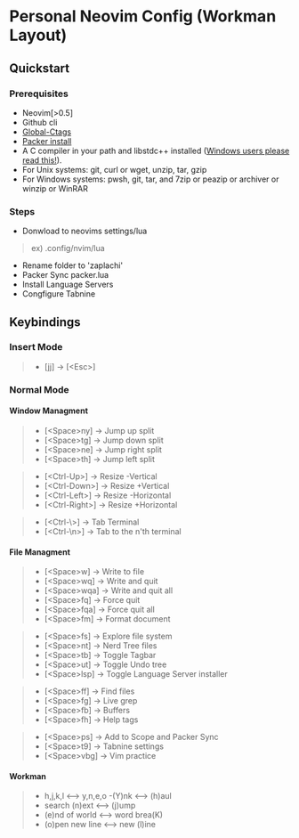 # Personal Neovim Config (Workman Layout)

## Quickstart

### Prerequisites

- Neovim[>0.5]
- Github cli
- [Global-Ctags](https://ctags.io/)
- [Packer install](https://github.com/wbthomason/packer.nvim)
- A C compiler in your path and libstdc++ installed ([Windows users please read this!](https://github.com/nvim-treesitter/nvim-treesitter/wiki/Windows-support)).
- For Unix systems: git, curl or wget, unzip, tar, gzip
- For Windows systems: pwsh, git, tar, and 7zip or peazip or archiver or winzip or WinRAR

### Steps

- Donwload to neovims settings/lua
> ex) .config/nvim/lua
- Rename folder to 'zaplachi'
- Packer Sync packer.lua
- Install Language Servers
- Congfigure Tabnine

## Keybindings

### Insert Mode 

> - [jj] -> [\<Esc>]

### Normal Mode 

#### Window Managment

> - [\<Space>ny] -> Jump up split
> - [\<Space>tg] -> Jump down split
> - [\<Space>ne] -> Jump right split
> - [\<Space>th] -> Jump left split

> - [\<Ctrl-Up>] -> Resize -Vertical
> - [\<Ctrl-Down>] -> Resize +Vertical
> - [\<Ctrl-Left>] -> Resize -Horizontal
> - [\<Ctrl-Right>] -> Resize +Horizontal

> - [\<Ctrl-\\>] -> Tab Terminal
> - [\<Ctrl-\\n>] -> Tab to the n'th terminal

#### File Managment

> - [\<Space>w] -> Write to file
> - [\<Space>wq] -> Write and quit
> - [\<Space>wqa] -> Write and quit all
> - [\<Space>fq] -> Force quit
> - [\<Space>fqa] -> Force quit all
> - [\<Space>fm] -> Format document

> - [\<Space>fs] -> Explore file system
> - [\<Space>nt] -> Nerd Tree files
> - [\<Space>tb] -> Toggle Tagbar
> - [\<Space>ut] -> Toggle Undo tree
> - [\<Space>lsp] -> Toggle Language Server installer

> - [\<Space>ff] -> Find files
> - [\<Space>fg] -> Live grep
> - [\<Space>fb] -> Buffers
> - [\<Space>fh] -> Help tags

> - [\<Space>ps] -> Add to Scope and Packer Sync
> - [\<Space>t9] -> Tabnine settings
> - [\<Space>vbg] -> Vim practice

#### Workman 

> - h,j,k,l <--> y,n,e,o
> -(Y)nk <--> (h)aul
> - search (n)ext <--> (j)ump
> - (e)nd of world <--> word brea(K)
> - (o)pen new line <--> new (l)ine
